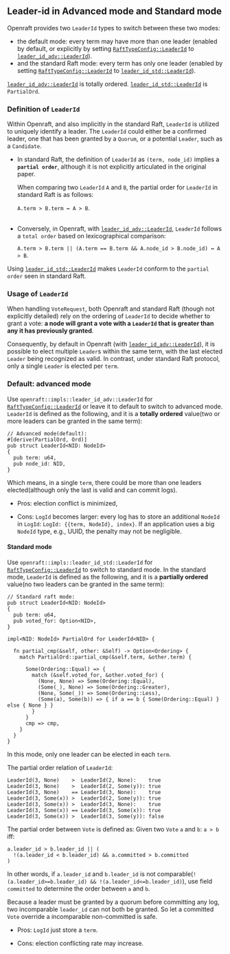 ## Leader-id in Advanced mode and Standard mode

Openraft provides two `LeaderId` types to switch between these two modes:
- the default mode: every term may have more than one leader
  (enabled by default, or explicitly by setting [`RaftTypeConfig::LeaderId`] to [`leader_id_adv::LeaderId`]).
- and the standard Raft mode: every term has only one leader
  (enabled by setting [`RaftTypeConfig::LeaderId`] to [`leader_id_std::LeaderId`]).

[`leader_id_adv::LeaderId`] is totally ordered.
[`leader_id_std::LeaderId`] is `PartialOrd`.

### Definition of `LeaderId`

Within Openraft, and also implicitly in the standard Raft, `LeaderId` is utilized to uniquely identify a leader. The `LeaderId` could either be a confirmed leader, one that has been granted by a `Quorum`, or a potential `Leader`, such as a `Candidate`.

- In standard Raft, the definition of `LeaderId` as `(term, node_id)` implies a **`partial order`**, although it is not explicitly articulated in the original paper.

  When comparing two `LeaderId` `A` and `B`, the partial order for `LeaderId` in standard Raft is as follows:

  `A.term > B.term ↔ A > B`.
  <br/><br/>

- Conversely, in Openraft, with [`leader_id_adv::LeaderId`], `LeaderId` follows a `total order` based on lexicographical comparison:

  `A.term > B.term || (A.term == B.term && A.node_id > B.node_id) ↔ A > B`.

Using [`leader_id_std::LeaderId`] makes `LeaderId` conform to the `partial order` seen in standard Raft.

### Usage of `LeaderId`

When handling `VoteRequest`, both Openraft and standard Raft (though not explicitly detailed) rely on the ordering of `LeaderId` to decide whether to grant a vote:
**a node will grant a vote with a `LeaderId` that is greater than any it has previously granted**.

Consequently, by default in Openraft (with [`leader_id_adv::LeaderId`]), it is possible to elect multiple `Leader`s within the same term, with the last elected `Leader` being recognized as valid. In contrast, under standard Raft protocol, only a single `Leader` is elected per `term`.

### Default: advanced mode

Use `openraft::impls::leader_id_adv::LeaderId` for [`RaftTypeConfig::LeaderId`] or leave it to default to switch to advanced mode.
`LeaderId` is defined as the following, and it is a **totally ordered** value(two or more leaders can be granted in the same term):

```ignore
// Advanced mode(default):
#[derive(PartialOrd, Ord)]
pub struct LeaderId<NID: NodeId>
{
  pub term: u64,
  pub node_id: NID,
}
```

Which means, in a single `term`, there could be more than one leaders
elected(although only the last is valid and can commit logs).

- Pros: election conflict is minimized,

- Cons: `LogId` becomes larger: every log has to store an additional `NodeId` in `LogId`:
  `LogId: {{term, NodeId}, index}`.
  If an application uses a big `NodeId` type, e.g., UUID, the penalty may not
  be negligible.


#### Standard mode

Use `openraft::impls::leader_id_std::LeaderId` for [`RaftTypeConfig::LeaderId`] to switch to standard mode.
In the standard mode, `LeaderId` is defined as the following, and it is a **partially ordered** value(no two leaders can be granted in the same term):

```ignore
// Standard raft mode:
pub struct LeaderId<NID: NodeId>
{
  pub term: u64,
  pub voted_for: Option<NID>,
}

impl<NID: NodeId> PartialOrd for LeaderId<NID> {

  fn partial_cmp(&self, other: &Self) -> Option<Ordering> {
    match PartialOrd::partial_cmp(&self.term, &other.term) {
    
      Some(Ordering::Equal) => {
        match (&self.voted_for, &other.voted_for) {
          (None, None) => Some(Ordering::Equal),
          (Some(_), None) => Some(Ordering::Greater),
          (None, Some(_)) => Some(Ordering::Less),
          (Some(a), Some(b)) => { if a == b { Some(Ordering::Equal) } else { None } }
        }
      }
      cmp => cmp,
    }
  }
}
```

In this mode, only one leader can be elected in each `term`.

The partial order relation of `LeaderId`:

```ignore
LeaderId(3, None)    >  LeaderId(2, None):    true
LeaderId(3, None)    >  LeaderId(2, Some(y)): true
LeaderId(3, None)    == LeaderId(3, None):    true
LeaderId(3, Some(x)) >  LeaderId(2, Some(y)): true
LeaderId(3, Some(x)) >  LeaderId(3, None):    true
LeaderId(3, Some(x)) == LeaderId(3, Some(x)): true
LeaderId(3, Some(x)) >  LeaderId(3, Some(y)): false
```

The partial order between `Vote` is defined as:
Given two `Vote` `a` and `b`:
`a > b` iff:

```ignore
a.leader_id > b.leader_id || (
  !(a.leader_id < b.leader_id) && a.committed > b.committed
)
```

In other words, if `a.leader_id` and `b.leader_id` is not
comparable(`!(a.leader_id>=b.leader_id) && !(a.leader_id<=b.leader_id)`), use
field `committed` to determine the order between `a` and `b`.

Because a leader must be granted by a quorum before committing any log, two
incomparable `leader_id` can not both be granted.
So let a committed `Vote` override a incomparable non-committed is safe.

- Pros: `LogId` just store a `term`.

- Cons: election conflicting rate may increase.


[`RaftTypeConfig::LeaderId`]: crate::RaftTypeConfig::LeaderId
[`leader_id_adv::LeaderId`]: `crate::impls::leader_id_adv::LeaderId`
[`leader_id_std::LeaderId`]: `crate::impls::leader_id_std::LeaderId`
